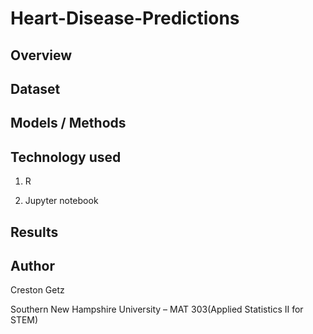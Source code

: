 # Heart-Disease-Predictions

## Overview




## Dataset

## Models / Methods


## Technology used
1. R

2. Jupyter notebook

## Results 


## Author 
Creston Getz

Southern New Hampshire University – MAT 303(Applied Statistics II for STEM)
